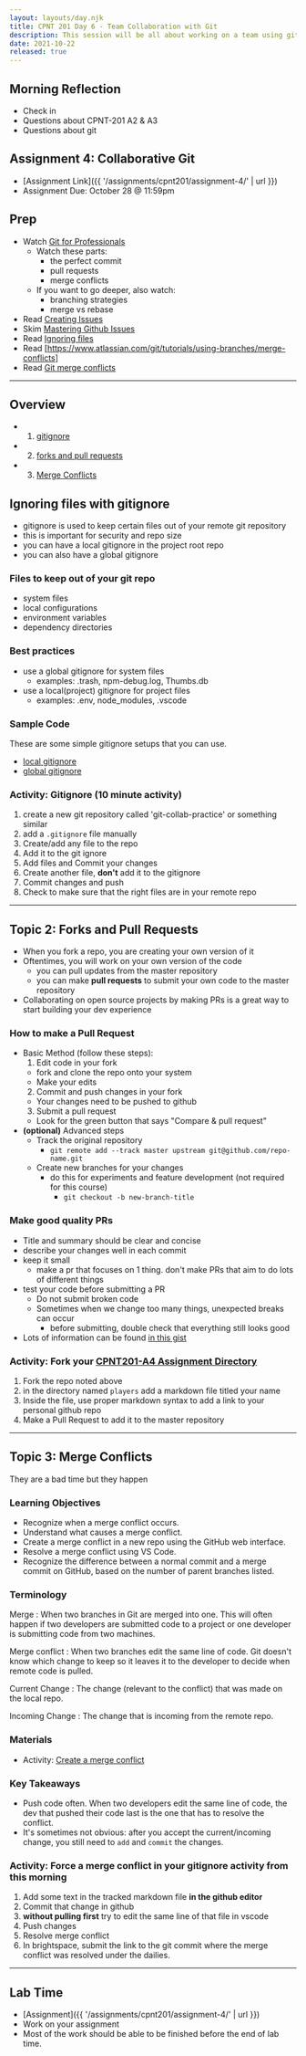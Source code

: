 ```yaml
---
layout: layouts/day.njk
title: CPNT 201 Day 6 - Team Collaboration with Git
description: This session will be all about working on a team using git. We will practice methods of .
date: 2021-10-22
released: true
---
```


## Morning Reflection

- Check in
- Questions about CPNT-201 A2 & A3
- Questions about git

## Assignment 4: Collaborative Git

- [Assignment Link]({{ '/assignments/cpnt201/assignment-4/' | url }})
- Assignment Due: October 28 @ 11:59pm

## Prep

- Watch [Git for Professionals](https://youtu.be/Uszj_k0DGsg?t=88)
  - Watch these parts:
    - the perfect commit
    - pull requests
    - merge conflicts
  - If you want to go deeper, also watch:
    - branching strategies
    - merge vs rebase
- Read [Creating Issues](https://docs.github.com/en/github/managing-your-work-on-github/creating-an-issue)
- Skim [Mastering Github Issues](https://guides.github.com/features/issues/)
- Read [Ignoring files](https://docs.github.com/en/free-pro-team@latest/github/using-git/ignoring-files)
- Read [https://www.atlassian.com/git/tutorials/using-branches/merge-conflicts]
- Read [Git merge conflicts](https://www.atlassian.com/git/tutorials/using-branches/merge-conflicts)

---

## Overview

- 1. [gitignore](#topic-1)
- 2. [forks and pull requests](#topic-2)
- 3. [Merge Conflicts](#topic-3)

## <a id="topic-1"></a> Ignoring files with gitignore

- gitignore is used to keep certain files out of your remote git repository
- this is important for security and repo size
- you can have a local gitignore in the project root repo
- you can also have a global gitignore

### Files to keep out of your git repo

- system files
- local configurations
- environment variables
- dependency directories

### Best practices

- use a global gitignore for system files
  - examples: .trash, npm-debug.log, Thumbs.db
- use a local(project) gitignore for project files
  - examples: .env, node_modules, .vscode

### Sample Code

These are some simple gitignore setups that you can use.

- [local gitignore](https://gist.github.com/lilyx13/55f2f92d520dc40de4a5129cfd70e26c)
- [global gitignore](https://gist.github.com/subfuzion/db7f57fff2fb6998a16c)

### Activity: Gitignore (10 minute activity)

1. create a new git repository called 'git-collab-practice' or something similar
2. add a `.gitignore` file manually
3. Create/add any file to the repo
4. Add it to the git ignore
5. Add files and Commit your changes
6. Create another file, **don't** add it to the gitignore
7. Commit changes and push
8. Check to make sure that the right files are in your remote repo

---

## <a id="topic-2"></a>Topic 2: Forks and Pull Requests

- When you fork a repo, you are creating your own version of it
- Oftentimes, you will work on your own version of the code
  - you can pull updates from the master repository
  - you can make **pull requests** to submit your own code to the master repository
- Collaborating on open source projects by making PRs is a great way to start building your dev experience

### How to make a Pull Request

- Basic Method (follow these steps):
  1. Edit code in your fork
  - fork and clone the repo onto your system
  - Make your edits
  2. Commit and push changes in your fork
  - Your changes need to be pushed to github
  3. Submit a pull request
  - Look for the green button that says "Compare & pull request"
- **(optional)** Advanced steps
  - Track the original repository
    - `git remote add --track master upstream git@github.com/repo-name.git`
  - Create new branches for your changes
    - do this for experiments and feature development (not required for this course)
      - `git checkout -b new-branch-title`

### Make good quality PRs

- Title and summary should be clear and concise
- describe your changes well in each commit
- keep it small
  - make a pr that focuses on 1 thing. don't make PRs that aim to do lots of different things
- test your code before submitting a PR
  - Do not submit broken code
  - Sometimes when we change too many things, unexpected breaks can occur
    - before submitting, double check that everything still looks good
- Lots of information can be found [in this gist](https://gist.github.com/mikepea/863f63d6e37281e329f8)

### Activity: Fork your [CPNT201-A4 Assignment Directory](https://github.com/sait-wbdv/scavengit-game)

1. Fork the repo noted above
2. in the directory named `players` add a markdown file titled your name
3. Inside the file, use proper markdown syntax to add a link to your personal github repo
4. Make a Pull Request to add it to the master repository

---

## <a id="topic-3"></a>Topic 3: Merge Conflicts

They are a bad time but they happen

### Learning Objectives

- Recognize when a merge conflict occurs.
- Understand what causes a merge conflict.
- Create a merge conflict in a new repo using the GitHub web interface.
- Resolve a merge conflict using VS Code.
- Recognize the difference between a normal commit and a merge commit on GitHub, based on the number of parent branches listed.

### Terminology

Merge
: When two branches in Git are merged into one. This will often happen if two developers are submitted code to a project or one developer is submitting code from two machines.

Merge conflict
: When two branches edit the same line of code. Git doesn't know which change to keep so it leaves it to the developer to decide when remote code is pulled.

Current Change
: The change (relevant to the conflict) that was made on the local repo.

Incoming Change
: The change that is incoming from the remote repo.

### Materials

- Activity: [Create a merge conflict](https://gist.github.com/acidtone/d8c2e285c9b25fcb7443a4f0f4e4b4e6)

### Key Takeaways

- Push code often. When two developers edit the same line of code, the dev that pushed their code last is the one that has to resolve the conflict.
- It's sometimes not obvious: after you accept the current/incoming change, you still need to `add` and `commit` the changes.

### Activity: Force a merge conflict in your gitignore activity from this morning

1. Add some text in the tracked markdown file **in the github editor**
2. Commit that change in github
3. **without pulling first** try to edit the same line of that file in vscode
4. Push changes
5. Resolve merge conflict
6. In brightspace, submit the link to the git commit where the merge conflict was resolved under the dailies.

---

## Lab Time

- [Assignment]({{ '/assignments/cpnt201/assignment-4/' | url }})
- Work on your assignment
- Most of the work should be able to be finished before the end of lab time.
